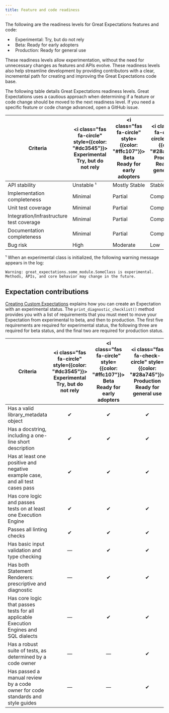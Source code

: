 ```yaml
---
title: Feature and code readiness
---
```


The following are the readiness levels for Great Expectations features and code:

<link rel="stylesheet" href="https://cdnjs.cloudflare.com/ajax/libs/font-awesome/6.0.0-beta3/css/all.min.css" crossorigin="anonymous" referrerpolicy="no-referrer" />
<div>
    <ul style={{
        "list-style-type": "none"
    }}>
        <li><i class="fas fa-circle" style={{color: "#dc3545"}}></i> &nbsp; Experimental: Try, but do not rely</li>
        <li><i class="fas fa-circle" style={{color: "#ffc107"}}></i> &nbsp; Beta: Ready for early adopters</li>
        <li><i class="fas fa-check-circle" style={{color: "#28a745"}}></i> &nbsp; Production: Ready for general use</li>
    </ul>
</div>

These readiness levels allow experimentation, without the need for unnecessary changes as features and APIs evolve. These readiness levels also help streamline development by providing contributors with a clear, incremental path for creating and improving the Great Expectations code base.

The following table details Great Expectations readiness levels. Great Expectations uses a cautious approach when determining if a feature or code change should be moved to the next readiness level. If you need a specific feature or code change advanced, open a GitHub issue.


| Criteria                                 | <i class="fas fa-circle" style={{color: "#dc3545"}}></i> Experimental <br/>Try, but do not rely | <i class="fas fa-circle" style={{color: "#ffc107"}}></i> Beta <br/>Ready for early adopters | <i class="fas fa-check-circle" style={{color: "#28a745"}}></i> Production <br/>Ready for general use |
|------------------------------------------|--------------------------------------|----------------------------------|-------------------------------------|
| API stability                            | Unstable ¹                            | Mostly Stable                    | Stable                              |
| Implementation completeness              | Minimal                              | Partial                          | Complete                            |
| Unit test coverage                       | Minimal                              | Partial                          | Complete                            |
| Integration/Infrastructure test coverage | Minimal                              | Partial                          | Complete                            |
| Documentation completeness               | Minimal                              | Partial                          | Complete                            |
| Bug risk                                 | High                                 | Moderate                         | Low                                 |


¹ When an experimental class is initialized, the following warning message appears in the log: 

`Warning: great_expectations.some_module.SomeClass is experimental. Methods, APIs, and core behavior may change in the future.`

## Expectation contributions

[Creating Custom Expectations](../guides/expectations/creating_custom_expectations/overview.md) explains how you can create an Expectation with an experimental status. The `print_diagnostic_checklist()` method provides you with a list of requirements that you must meet to move your Expectation from experimental to beta, and then to production. The first five requirements are required for experimental status, the following three are required for beta status, and the final two are required for production status.

| Criteria                                 | <i class="fas fa-circle" style={{color: "#dc3545"}}></i> Experimental <br/>Try, but do not rely | <i class="fas fa-circle" style={{color: "#ffc107"}}></i> Beta <br/>Ready for early adopters | <i class="fas fa-check-circle" style={{color: "#28a745"}}></i> Production <br/>Ready for general use |
|------------------------------------------|:------------------------------------:|:--------------------------------:|:-----------------------------------:|
| Has a valid library_metadata object            | &#10004; | &#10004; | &#10004; |
| Has a docstring, including a one-line short description | &#10004; | &#10004; | &#10004; |
| Has at least one positive and negative example case, and all test cases pass | &#10004; | &#10004; | &#10004; |
| Has core logic and passes tests on at least one Execution Engine | &#10004; | &#10004; | &#10004; |
| Passes all linting checks | &#10004; | &#10004; | &#10004; |
| Has basic input validation and type checking | &#8213; | &#10004; | &#10004; |
| Has both Statement Renderers: prescriptive and diagnostic | &#8213; | &#10004; | &#10004; |
| Has core logic that passes tests for all applicable Execution Engines and SQL dialects | &#8213; | &#10004; | &#10004; |
| Has a robust suite of tests, as determined by a code owner | &#8213; | &#8213; | &#10004; |
| Has passed a manual review by a code owner for code standards and style guides | &#8213; | &#8213; | &#10004; |
